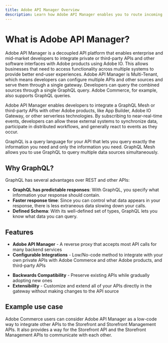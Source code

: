 ```yaml
---
title: Adobe API Manager Overview
description: Learn how Adobe API Manager enables you to route incoming requests from customers to different underlying remote services.
---
```


# What is Adobe API Manager?

Adobe API Manager is a decoupled API platform that enables enterprise and mid-market developers to integrate private or third-party APIs and other software interfaces with Adobe products using Adobe IO. This allows businesses that need to access functionality across multiple systems to provide better end-user experiences. Adobe API Manager is Multi-Tenant, which means developers can configure multiple APIs and other sources and serve them through a single gateway. Developers can query the combined sources through a single GraphQL query. Adobe Commerce, for example, also supports GraphQL queries.

Adobe API Manager enables developers to integrate a GraphQL Mesh or third-party APIs with other Adobe products, like App Builder, Adobe IO Gateway, or other serverless technologies. By subscribing to near-real-time events, developers can allow these external systems to synchronize data, participate in distributed workflows, and generally react to events as they occur.

<InlineAlert variant="info" slots="text"/>

GraphQL is a query language for your API that lets you query exactly the information you need and only the information you need. GraphQL Mesh allows you to use GraphQL to query multiple data sources simultaneously.

## Why GraphQL?

GraphQL has several advantages over REST and other APIs:

-  **GraphQL has predictable responses**: With GraphQL, you specify what information your response should contain.
-  **Faster response time**: Since you can control what data appears in your response, there is less extraneous data slowing down your calls.
-  **Defined Schema**: With its well-defined set of types, GraphQL lets you know what data you can query.

## Features

-  **Adobe API Manager** - A reverse proxy that accepts most API calls for many backend services
-  **Configurable Integrations** - Low/No-code method to integrate with your own private APIs with Adobe Commerce and other Adobe products, and third-party APIs
<!-- The two features below likely refer to the App Builder and may need to be deleted before beta -->
-  **Backwards Compatibility** - Preserve existing APIs while gradually adopting new ones
-  **Extensibility** - Customize and extend all of your APIs directly in the gateway without making changes to the API source

## Example use case

Adobe Commerce users can consider Adobe API Manager as a low-code way to integrate other APIs to the Storefront and Storefront Management APIs. It also provides a way for the Storefront API and the Storefront Management APIs to communicate with each other.
